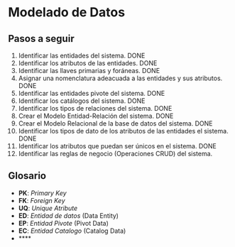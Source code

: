 # Modelado de Datos

## Pasos a seguir

1. Identificar las entidades del sistema. DONE
1. Identificar los atributos de las entidades. DONE
1. Identificar las llaves primarias y foráneas. DONE
1. Asignar una nomenclatura adeacuada a las entidades y sus atributos. DONE
1. Identificar las entidades pivote del sistema. DONE
1. Identificar los catálogos del sistema. DONE
1. Identificar los tipos de relaciones del sistema. DONE
1. Crear el Modelo Entidad-Relación del sistema. DONE
1. Crear el Modelo Relacional de la base de datos del sistema. DONE
1. Identificar los tipos de dato de los atributos de las entidades el sistema. DONE
1. Identificar los atributos que puedan ser únicos en el sistema. DONE
1. Identificar las reglas de negocio (Operaciones CRUD) del sistema. 

## Glosario

- **PK**: _Primary Key_
- **FK**: _Foreign Key_
- **UQ**: _Unique Atribute_
- **ED**: _Entidad de datos_ (Data Entity)
- **EP**: _Entidad Pivote_ (Pivot Data)
- **EC**: _Entidad Catalogo_ (Catalog Data)
- \*\*\*\*
